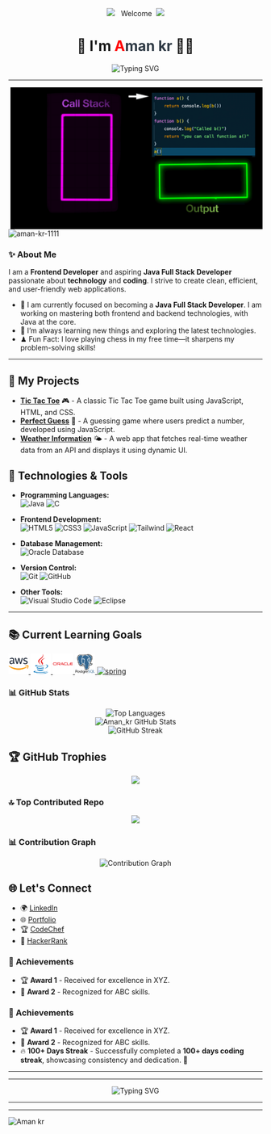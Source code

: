 <p align="center">
  <img src="https://user-images.githubusercontent.com/74038190/213844263-a8897a51-32f4-4b3b-b5c2-e1528b89f6f3.png"  width="50px" /> &nbsp; Welcome  &nbsp;<img src="https://user-images.githubusercontent.com/74038190/213844263-a8897a51-32f4-4b3b-b5c2-e1528b89f6f3.png" width="50px" />
</p>

<h1 align="center">
  👋 I'm <span style="color:#F00;">A</span><span style="color:#2E3944;">man kr </span> 👨‍💻
</h1>

<p align="center">
  <img src="https://readme-typing-svg.herokuapp.com?size=30&duration=3000&color=FF5733,FFC300,DAF7A6,28B463,5DADE2,AF7AC5&center=true&vCenter=true&lines=Java+Developer;Code+Architect;Tech+Visionary;Breaking+Boundaries!" alt="Typing SVG">
</p>

---

<img align="right" alt="coding" width="500" src="https://raw.githubusercontent.com/fornonecs/advanced-javascript/main/event-loop/gifs/CallStack.gif"/>
<p align="left"> <img src="https://komarev.com/ghpvc/?username=Aman-kr-1111&label=Profile%20views&color=0e75b6&style=flat" alt="aman-kr-1111"/></p>

### ✨ About Me

I am a **Frontend Developer** and aspiring **Java Full Stack Developer** passionate about **technology** and **coding**. I strive to create clean, efficient, and user-friendly web applications.

- 💼 I am currently focused on becoming a **Java Full Stack Developer**. I am working on mastering both frontend and backend technologies, with Java at the core.
- 🌱 I’m always learning new things and exploring the latest technologies.
- ♟ Fun Fact: I love playing chess in my free time—it sharpens my problem-solving skills!

---

## 🚀 My Projects
- **[Tic Tac Toe](https://github.com/your-username/tic-tac-toe)** 🎮 - A classic Tic Tac Toe game built using JavaScript, HTML, and CSS.
- **[Perfect Guess](https://github.com/your-username/perfect-guess)** 🎯 - A guessing game where users predict a number, developed using JavaScript.
- **[Weather Information](https://github.com/your-username/weather-app)** 🌤️ - A web app that fetches real-time weather data from an API and displays it using dynamic UI.

## 🔧 Technologies & Tools
- **Programming Languages:**  
  ![Java](https://img.shields.io/badge/Java-%23ED8B00.svg?style=flat&logo=java&logoColor=white) 
  ![C](https://img.shields.io/badge/C-%2300599C.svg?style=flat&logo=c&logoColor=white) 

- **Frontend Development:**  
  ![HTML5](https://img.shields.io/badge/HTML5-%23E34F26.svg?style=flat&logo=html5&logoColor=white) 
  ![CSS3](https://img.shields.io/badge/CSS3-%231572B6.svg?style=flat&logo=css3&logoColor=white) 
  ![JavaScript](https://img.shields.io/badge/JavaScript-%23F7DF1E.svg?style=flat&logo=javascript&logoColor=black)
  ![Tailwind](https://img.shields.io/badge/Tailwind-%23563D7C.svg?style=flat&logo=Tailwind&logoColor=white)
  ![React](https://img.shields.io/badge/React-%2361DAFB.svg?style=flat&logo=react&logoColor=black) 
</p>

- **Database Management:**  
  ![Oracle Database](https://img.shields.io/badge/Oracle-DB-F80000?style=for-the-badge&logo=oracle&logoColor=white)

- **Version Control:**  
  ![Git](https://img.shields.io/badge/Git-F05032.svg?style=flat&logo=git&logoColor=white)
  ![GitHub](https://img.shields.io/badge/GitHub-181717.svg?style=flat&logo=github&logoColor=white)

- **Other Tools:**  
  ![Visual Studio Code](https://img.shields.io/badge/Visual%20Studio%20Code-0078D4.svg?style=flat&logo=visual-studio-code&logoColor=white)
   ![Eclipse](https://img.shields.io/badge/Eclipse%20Studio%20Code-0078D4.svg?style=flat&logo=Eclipse&logoColor=white)
  
---

## 📚 Current Learning Goals

<a href="https://aws.amazon.com" target="_blank" rel="noreferrer"><img src="https://raw.githubusercontent.com/devicons/devicon/master/icons/amazonwebservices/amazonwebservices-original-wordmark.svg" alt="aws" width="40" height="40"/> </a> <a href="https://www.java.com" target="_blank" rel="noreferrer"> <img src="https://raw.githubusercontent.com/devicons/devicon/master/icons/java/java-original.svg" alt="java" width="40" height="40"/> </a> <a href="https://www.oracle.com/" target="_blank" rel="noreferrer"> <img src="https://raw.githubusercontent.com/devicons/devicon/master/icons/oracle/oracle-original.svg" alt="oracle" width="40" height="40"/> </a> <a href="https://www.postgresql.org" target="_blank" rel="noreferrer"> <img src="https://raw.githubusercontent.com/devicons/devicon/master/icons/postgresql/postgresql-original-wordmark.svg" alt="postgresql" width="40" height="40"/> </a> <a href="https://spring.io/" target="_blank" rel="noreferrer"> <img src="https://www.vectorlogo.zone/logos/springio/springio-icon.svg" alt="spring" width="40" height="40"/></a>

### 📊 GitHub Stats


<div align="center">
  <img src="https://github-readme-stats.vercel.app/api/top-langs/?username=Aman-kr-1111&layout=compact&theme=vision-friendly-dark" alt="Top Languages">
</div>

<div align="center">
  <img src="https://github-readme-stats.vercel.app/api?username=Aman-kr-1111&show_icons=true&theme=highcontrast" alt="Aman_kr GitHub Stats">
</div>

<div align="center">
  <img src="https://github-readme-streak-stats.herokuapp.com/?user=Aman-kr-1111&theme=black-ice&hide_border=false"alt="GitHub Streak">
</div>

## 🏆 GitHub Trophies
<div align="center">
  <img src="https://github-profile-trophy.vercel.app/?username=Aman-kr-1111&theme=radical&no-frame=false&no-bg=true&margin-w=4"/>
</div>

### 🔝 Top Contributed Repo
<div align="center">
  <img src="https://github-contributor-stats.vercel.app/api?username=Aman-kr-1111&limit=5&theme=dark&combine_all_yearly_contributions=true"/>
</div>

### 📊 Contribution Graph
<p align="center">
  <img src="https://github-readme-activity-graph.vercel.app/graph?username=Aman-kr-1111&theme=react-dark&hide_border=true" alt="Contribution Graph">
</p>

## 🌐 Let's Connect
- 🌍 [LinkedIn](https://www.linkedin.com/in/aman-kumar-64b22b270/)
- 🌐 [Portfolio](https://aman-first-portfolio.netlify.app/)
- 🏆 [CodeChef](https://www.codechef.com/users/aman_kr_1111)
- 🎯 [HackerRank](https://www.hackerrank.com/profile/Aman_kr_1111)

### 🏅 Achievements
- 🏆 **Award 1** - Received for excellence in XYZ.
- 🥇 **Award 2** - Recognized for ABC skills.

### 🏅 Achievements  
- 🏆 **Award 1** - Received for excellence in XYZ.  
- 🥇 **Award 2** - Recognized for ABC skills.  
- 🔥 **100+ Days Streak** - Successfully completed a **100+ days coding streak**, showcasing consistency and dedication. 🚀

---
---

<p align="center">
  <img src="https://readme-typing-svg.herokuapp.com?size=30&duration=3000&color=FF0000&center=true&vCenter=true&lines=Thanks+for+visiting!" alt="Typing SVG">
</p>

---
---
<img align="left" src="https://cdn.buymeacoffee.com/buttons/v2/default-yellow.png" height="50" width="210" alt="Aman kr" /></a>
